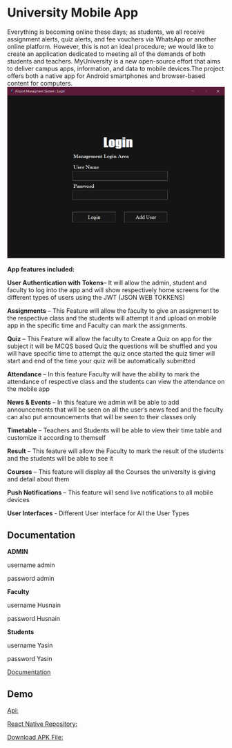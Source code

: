 
# University Mobile App

Everything is becoming online these days; as students, we all receive assignment alerts, 
quiz alerts, and fee vouchers via WhatsApp or another online platform. However, this is 
not an ideal procedure; we would like to create an application dedicated to meeting all of 
the demands of both students and teachers. 
MyUniversity is a new open-source effort that aims to deliver campus apps,
information, and data to mobile devices.The project offers both a native app for Android 
smartphones and browser-based content for computers. 
![alt text](https://github.com/CodeTerminator007/AirportManagmentSystemPythonSqlite3/blob/master/images/1.PNG?raw=true)

**App features included:**

**User Authentication with Tokens**– It will allow the admin, student and faculty 
to log into the app and will show respectively home screens for the different types 
of users using the JWT (JSON WEB TOKKENS)

**Assignments** – This Feature will allow the faculty to give an assignment to the 
respective class and the students will attempt it and upload on mobile app in the specific time and Faculty can mark the assignments.

**Quiz** – This Feature will allow the faculty to Create a Quiz on app for the subject it will be MCQS based Quiz the questions will be shuffled and you will have specific time to attempt the quiz once started the quiz timer will start and end of the time your quiz will be automatically submitted

**Attendance** – In this feature Faculty will have the ability to mark the attendance 
of respective class and the students can view the attendance on the mobile app

**News & Events** – In this feature we admin will be able to add announcements 
that will be seen on all the user’s news feed and the faculty can also put 
announcements that will be seen to their classes only 

**Timetable** – Teachers and Students will be able to view their time table and customize it according to themself 

**Result** – This feature will allow the Faculty to mark the result of the students and 
the students will be able to see it 

**Courses** – This feature will display all the Courses the university is giving and 
detail about them

**Push Notifications** – This feature will send live notifications to all mobile 
devices

**User Interfaces** - Different User interface for All the User Types

## Documentation
**ADMIN**

username admin

password admin


**Faculty**

username Husnain

password Husnain

**Students**

username Yasin

password Yasin


[Documentation](https://drive.google.com/file/d/1_W5ozOmQEjGqJc55Y5pDZ7Ejo7Llsysk/view?usp=sharing)


## Demo

[Api:](http://138.68.181.30:8000/swagger/)

[React Native Repository:](https://github.com/CodeTerminator007/UniversityMobileappFrontend)

[Download APK File:](https://drive.google.com/file/d/1gyPFI9xu0JyxGI9xAGPobB8G4pq-FWfm/view?usp=sharing)
